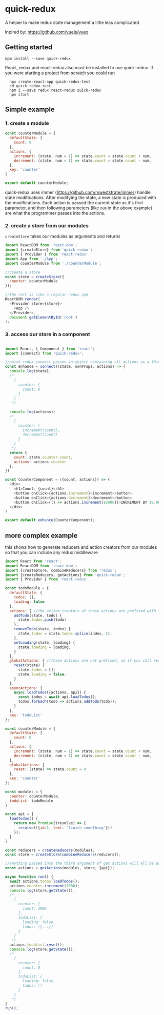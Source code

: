 # quick-redux

A helper to make redux state management a little less complicated 

inpired by: https://github.com/vuejs/vuex

## Getting started

`npm install --save quick-redux`

React, redux and react-redux also must be installed to use quick-redux. If you were starting a project from scratch you could run

```
  npx create-react-app quick-redux-test
  cd quick-redux-test
  npm i --save redux react-redux quick-redux
  npm start
```

## Simple example

### 1. create a module

```javascript
const counterModule = {
  defaultState: {
    count: 0
  },
  actions: {
    increment: (state, num = 1) => state.count = state.count + num,
    decrement: (state, num = 1) => state.count = state.count - num,
  },
  key: 'counter'
}

export default counterModule;
```

quick-redux uses immer (https://github.com/mweststrate/immer) handle state modifications.  After modifying the state, a new state is produced with the modifications.   Each action is passed the current state as it's first parameter, and then following parameters (like `num` in the above example) are what the programmer passes into the actions.

### 2. create a store from our modules

`createStore` takes our modules as arguments and returns 

```javascript
import ReactDOM from 'react-dom';
import {createStore} from 'quick-redux';
import { Provider } from 'react-redux'
import App from './App';
import counterModule from './counterModule';

//create a store
const store = createStore({
  counter: counterModule
});

//the rest is like a regular redux app
ReactDOM.render(
  <Provider store={store}>
    <App />
  </Provider>,
  document.getElementById('root')
);
```

### 3. access our store in a component

```javascript

import React, { Component } from 'react';
import {connect} from 'quick-redux';

//quick-redux connect passes an object containing all actions as a third argument to connect
const enhance = connect((state, ownProps, actions) => {
  console.log(state);
  /*
    {
      counter: {
        count: 0
      }
    }
   */
  
  console.log(actions);
  /*
    {
      counter: {
        increment(count),
        decrement(count)
      }
    }
   */
  return {
    count: state.counter.count,
    actions: actions.counter
  };
})

const CounterComponent = ({count, actions}) => (
  <div>
    <h1>Count: {count}</h1>
    <button onClick={actions.increment}>increment</button>
    <button onClick={actions.decrement}>decrement</button>
    <button onClick={() => actions.increment(10000)}>INCREMENT BY 10,000!!!111!!!1</button>
  </div>
)

export default enhance(CounterComponent);
```


## more complex example
this shows how to generate reducers and action creators from our modules so that you can include any redux middleware
```javascript
import React from 'react';
import ReactDOM from 'react-dom';
import {createStore, combineReducers} from 'redux';
import {createReducers, getActions} from 'quick-redux';
import { Provider } from 'react-redux'

const todoModule = {
  defaultState: {
    todos: [],
    loading: false
  },
  actions: { //the action creators of these actions are prefixed with the module key, so they are scoped to the todoModule
    addTodo(state, todo) {
      state.todos.push(todo)
    },
    removeTodo(state, index) {
      state.todos = state.todos.splice(index, 1);
    },
    setLoading(state, loading) {
      state.loading = loading;
    }
  },
  globalActions: { //these actions are not prefixed, so if you call reset on any module, this action handler will be run
    reset(state) {
      state.todos = [];
      state.loading = false;
    }
  },
  asyncActions: {
    async loadTodos({actions, api}) {
      const todos = await api.loadTodos();
      todos.forEach(todo => actions.addTodo(todo));
    }
  },
  key: 'todoList'
};

const counterModule = {
  defaultState: {
    count: 0
  },
  actions: {
    increment: (state, num = 1) => state.count = state.count + num,
    decrement: (state, num = 1) => state.count = state.count - num,
  },
  globalActions: {
    reset: (state) => state.count = 0
  },
  key: 'counter'
};

const modules = {
  counter: counterModule,
  todoList: todoModule
}

const api = {
  loadTodos() {
    return new Promise((resolve) => {
      resolve([{id:1, text: 'finish something'}])
    });
  }
}

const reducers = createReducers(modules);
const store = createStore(combineReducers(reducers));

//anything passed into the third argument of get actions will all be passed into asyncAction handlers on any module
const actions = getActions(modules, store, {api});

async function run() {
  await actions.todos.loadTodos();
  actions.counter.increment(1000);
  console.log(store.getState());
  /*
    {
      counter: {
        count: 1000
      },
      todoList: {
        loading: false,
        todos: [{...}]
      }
    }
   */
  actions.todoList.reset();
  console.log(store.getState());
  /*
    {
      counter: {
        count: 0
      },
      todoList: {
        loading: false,
        todos: []
      }
    }
   */
}
run();

```



